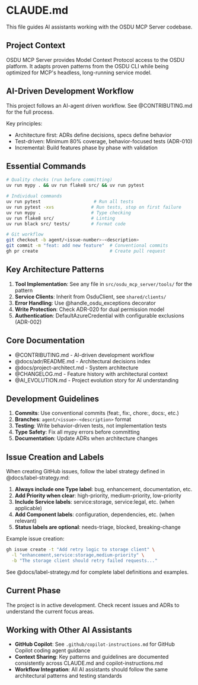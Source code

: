 # CLAUDE.md

This file guides AI assistants working with the OSDU MCP Server codebase.

## Project Context

OSDU MCP Server provides Model Context Protocol access to the OSDU platform. It adapts proven patterns from the OSDU CLI while being optimized for MCP's headless, long-running service model.

## AI-Driven Development Workflow

This project follows an AI-agent driven workflow. See @CONTRIBUTING.md for the full process.

Key principles:
- Architecture first: ADRs define decisions, specs define behavior
- Test-driven: Minimum 80% coverage, behavior-focused tests (ADR-010)
- Incremental: Build features phase by phase with validation

## Essential Commands

```bash
# Quality checks (run before committing)
uv run mypy . && uv run flake8 src/ && uv run pytest

# Individual commands
uv run pytest                    # Run all tests
uv run pytest -xvs              # Run tests, stop on first failure
uv run mypy .                   # Type checking
uv run flake8 src/              # Linting
uv run black src/ tests/        # Format code

# Git workflow
git checkout -b agent/<issue-number>-<description>
git commit -m "feat: add new feature"  # Conventional commits
gh pr create                           # Create pull request
```

## Key Architecture Patterns

1. **Tool Implementation**: See any file in `src/osdu_mcp_server/tools/` for the pattern
2. **Service Clients**: Inherit from OsduClient, see `shared/clients/`
3. **Error Handling**: Use @handle_osdu_exceptions decorator
4. **Write Protection**: Check ADR-020 for dual permission model
5. **Authentication**: DefaultAzureCredential with configurable exclusions (ADR-002)

## Core Documentation

- @CONTRIBUTING.md - AI-driven development workflow
- @docs/adr/README.md - Architectural decisions index
- @docs/project-architect.md - System architecture
- @CHANGELOG.md - Feature history with architectural context
- @AI_EVOLUTION.md - Project evolution story for AI understanding

## Development Guidelines

1. **Commits**: Use conventional commits (feat:, fix:, chore:, docs:, etc.)
2. **Branches**: `agent/<issue>-<description>` format
3. **Testing**: Write behavior-driven tests, not implementation tests
4. **Type Safety**: Fix all mypy errors before committing
5. **Documentation**: Update ADRs when architecture changes

## Issue Creation and Labels

When creating GitHub issues, follow the label strategy defined in @docs/label-strategy.md:

1. **Always include one Type label**: bug, enhancement, documentation, etc.
2. **Add Priority when clear**: high-priority, medium-priority, low-priority
3. **Include Service labels**: service:storage, service:legal, etc. (when applicable)
4. **Add Component labels**: configuration, dependencies, etc. (when relevant)
5. **Status labels are optional**: needs-triage, blocked, breaking-change

Example issue creation:
```bash
gh issue create -t "Add retry logic to storage client" \
  -l "enhancement,service:storage,medium-priority" \
  -b "The storage client should retry failed requests..."
```

See @docs/label-strategy.md for complete label definitions and examples.

## Current Phase

The project is in active development. Check recent issues and ADRs to understand the current focus areas.

## Working with Other AI Assistants

- **GitHub Copilot**: See `.github/copilot-instructions.md` for GitHub Copilot coding agent guidance
- **Context Sharing**: Key patterns and guidelines are documented consistently across CLAUDE.md and copilot-instructions.md
- **Workflow Integration**: All AI assistants should follow the same architectural patterns and testing standards